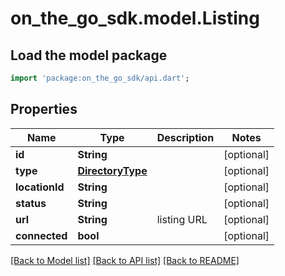 # on_the_go_sdk.model.Listing

## Load the model package
```dart
import 'package:on_the_go_sdk/api.dart';
```

## Properties
Name | Type | Description | Notes
------------ | ------------- | ------------- | -------------
**id** | **String** |  | [optional] 
**type** | [**DirectoryType**](DirectoryType.md) |  | [optional] 
**locationId** | **String** |  | [optional] 
**status** | **String** |  | [optional] 
**url** | **String** | listing URL | [optional] 
**connected** | **bool** |  | [optional] 

[[Back to Model list]](../README.md#documentation-for-models) [[Back to API list]](../README.md#documentation-for-api-endpoints) [[Back to README]](../README.md)


